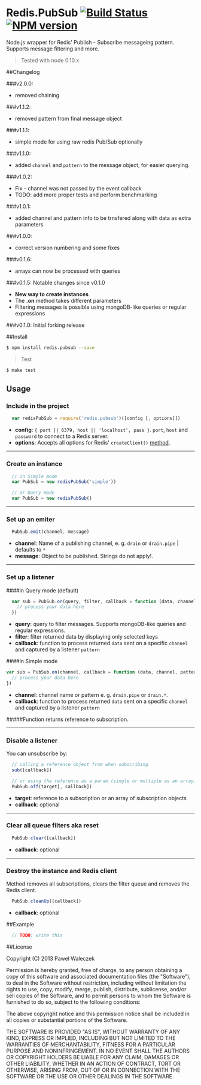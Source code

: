 # Redis.PubSub [![Build Status](https://travis-ci.org/pwaleczek/redis.pubsub.png)](https://travis-ci.org/pwaleczek/redis.pubsub) [![NPM version](https://badge.fury.io/js/redis.pubsub.png)](http://badge.fury.io/js/redis.pubsub)

Node.js wrapper for Redis' Publish - Subscribe messageing pattern.
Supports message filtering and more.

  > Tested with node 0.10.x

##Changelog

###v2.0.0:
  * removed chaining

###v1.1.2:
  * removed pattern from final message object

###v1.1.1:
  * simple mode for using raw redis Pub/Sub optionally

###v1.1.0:
  * added `channel` and `pattern` to the message object, for easier querying.

###v1.0.2:
  * Fix - channel was not passed by the event callback
  * TODO: add more proper tests and perform benchmarking

###v1.0.1:
  * added channel and pattern info to be trnsfered along with data as extra parameters

###v1.0.0:
  * correct version numbering and some fixes

###v0.1.6:
  * arrays can now be processed with queries

###v0.1.5: Notable changes since v0.1.0
  * __New way to create instances__
  * The __.on__ method takes different parameters
  * Filtering messages is possible using mongoDB-like queries or regular expressions

###v0.1.0: Initial forking release

##Install

  ```bash
  $ npm install redis.pubsub --save
  ```

  > Test

  ```bash
  $ make test
  ```

## Usage

### Include in the project

```javascript
  var redisPubSub = require('redis.pubsub')([config [, options]])
```

  * __config__: `{ port || 6379, host || 'localhost', pass }`. `port`, `host` and `password` to connect to a Redis server.
  * __options__: Accepts all options for Redis' `createClient()` [method](http://github.com/mranney/node_redis#rediscreateclientport-host-options).

---
### Create an instance

```javascript
  // in Simple mode
  var PubSub = new redisPubSub('simple'))

  // or Query mode
  var PubSub = new redisPubSub()
```

---
### Set up an emiter

```javascript
  PubSub.emit(channel, message)
```

  * __channel__: Name of a publishing channel, e. g. `drain` or `drain.pipe` | defaults to `*`
  * __message__: Object to be published. Strings do not apply!.

---
### Set up a listener

####in Query mode (default)

```javascript
  var sub = PubSub.on(query, filter, callback = function (data, channel, pattern) {
    // process your data here
  })
```
  * __query__: query to filter messages. Supports mongoDB-like queries and regular expressions.
  * __filter__: filter returned data by displaying only selected keys
  * __callback__: function to process returned `data` sent on a specific `channel` and captured by a listener `pattern`


####in Simple mode
  ```javascript
  var sub = PubSub.on(channel, callback = function (data, channel, pattern) {
    // process your data here
  })
```

  * __channel__: channel name or pattern e. g. `drain.pipe` or `drain.*`.
  * __callback__: function to process returned `data` sent on a specific `channel` and captured by a listener `pattern`


#####Function returns reference to subscription.


---
### Disable a listener

You can unsubscribe by:

```javascript
  // calling a reference object from when subscribing
  sub([callback])

  // or using the reference as a param (single or multiple as an array)
  PubSub.off(target[, callback])
```

  * __target__: reference to a subscription or an array of subscription objects
  * __callback__: optional

---
### Clear all queue filters aka reset

```javascript
  PubSub.clear([callback])
```

  * __callback__: optional

---
### Destroy the instance and Redis client

Method removes all subscriptions, clears the filter queue and removes the Redis client.

```javascript
  PubSub.cleanUp([callback])
```

  * __callback__: optional

##Example

```javascript
  // TODO: write this
```

##License

Copyright (C) 2013 Paweł Waleczek

Permission is hereby granted, free of charge, to any person obtaining a copy of this software and associated documentation files (the "Software"), to deal in the Software without restriction, including without limitation the rights to use, copy, modify, merge, publish, distribute, sublicense, and/or sell copies of the Software, and to permit persons to whom the Software is furnished to do so, subject to the following conditions:

The above copyright notice and this permission notice shall be included in all copies or substantial portions of the Software.

THE SOFTWARE IS PROVIDED "AS IS", WITHOUT WARRANTY OF ANY KIND, EXPRESS OR IMPLIED, INCLUDING BUT NOT LIMITED TO THE WARRANTIES OF MERCHANTABILITY, FITNESS FOR A PARTICULAR PURPOSE AND NONINFRINGEMENT. IN NO EVENT SHALL THE AUTHORS OR COPYRIGHT HOLDERS BE LIABLE FOR ANY CLAIM, DAMAGES OR OTHER LIABILITY, WHETHER IN AN ACTION OF CONTRACT, TORT OR OTHERWISE, ARISING FROM, OUT OF OR IN CONNECTION WITH THE SOFTWARE OR THE USE OR OTHER DEALINGS IN THE SOFTWARE.
